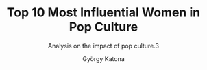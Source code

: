 ---
layout:     notebook
title:      Top 10 Most Influential Women in Pop Culture
author:     György Katona
tags: 		notebook python visualization movies tv
subtitle:   Analysis on the impact of pop culture.3
img_preview:	"img/sample_header.jpg"

notebookfilename:	naming_trends
visualworkflow:	true
draft:	true
---